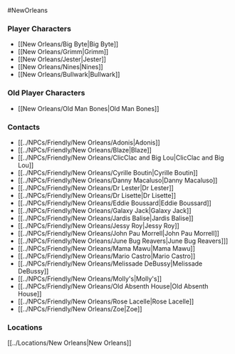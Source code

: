 #NewOrleans 

### Player Characters

- [[New Orleans/Big Byte|Big Byte]]
- [[New Orleans/Grimm|Grimm]]
- [[New Orleans/Jester|Jester]]
- [[New Orleans/Nines|Nines]]
- [[New Orleans/Bullwark|Bullwark]]

### Old Player Characters
- [[New Orleans/Old Man Bones|Old Man Bones]]

### Contacts

- [[../NPCs/Friendly/New Orleans/Adonis|Adonis]]
- [[../NPCs/Friendly/New Orleans/Blaze|Blaze]]
- [[../NPCs/Friendly/New Orleans/ClicClac and Big Lou|ClicClac and Big Lou]]
- [[../NPCs/Friendly/New Orleans/Cyrille Boutin|Cyrille Boutin]]
- [[../NPCs/Friendly/New Orleans/Danny Macaluso|Danny Macaluso]]
- [[../NPCs/Friendly/New Orleans/Dr Lester|Dr Lester]]
- [[../NPCs/Friendly/New Orleans/Dr Lisette|Dr Lisette]]
- [[../NPCs/Friendly/New Orleans/Eddie Boussard|Eddie Boussard]]
- [[../NPCs/Friendly/New Orleans/Galaxy Jack|Galaxy Jack]]
- [[../NPCs/Friendly/New Orleans/Jardis Balise|Jardis Balise]]
- [[../NPCs/Friendly/New Orleans/Jessy Roy|Jessy Roy]]
- [[../NPCs/Friendly/New Orleans/John Pau Morrell|John Pau Morrell]]
- [[../NPCs/Friendly/New Orleans/June Bug Reavers|June Bug Reavers]]]
- [[../NPCs/Friendly/New Orleans/Mama Mawu|Mama Mawu]]
- [[../NPCs/Friendly/New Orleans/Mario Castro|Mario Castro]]
- [[../NPCs/Friendly/New Orleans/Melissade DeBussy|Melissade DeBussy]]
- [[../NPCs/Friendly/New Orleans/Molly's|Molly's]]
- [[../NPCs/Friendly/New Orleans/Old Absenth House|Old Absenth House]]
- [[../NPCs/Friendly/New Orleans/Rose Lacelle|Rose Lacelle]]
- [[../NPCs/Friendly/New Orleans/Zoe|Zoe]]

### Locations
[[../Locations/New Orleans|New Orleans]]